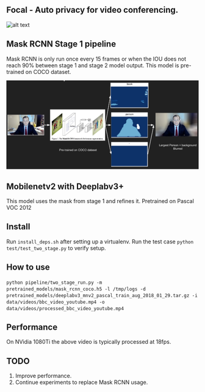 ## Focal - Auto privacy for video conferencing.

![alt text][vinv]

## Mask RCNN Stage 1 pipeline

Mask RCNN is only run once every 15 frames or when the IOU does not reach 90%
between stage 1 and stage 2 model output. This model is pre-trained on COCO
dataset.

![alt text][mask]

## Mobilenetv2 with Deeplabv3+

This model uses the mask from stage 1 and refines it. Pretrained on
Pascal VOC 2012

## Install

Run `install_deps.sh` after setting up a virtualenv.
Run the test case `python test/test_two_stage.py` to verify setup.

## How to use

`python pipeline/two_stage_run.py -m pretrained_models/mask_rcnn_coco.h5 -l /tmp/logs -d pretrained_models/deeplabv3_mnv2_pascal_train_aug_2018_01_29.tar.gz -i data/videos/bbc_video_youtube.mp4 -o data/videos/processed_bbc_video_youtube.mp4`

## Performance

On NVidia 1080Ti the above video is typically processed at 18fps.

## TODO

1. Improve performance.
2. Continue experiments to replace Mask RCNN usage.

[mask]: https://github.com/geek101/focal/blob/master/data/readme/mask_rcnn_pipeline.jpeg "Stage1 Inference output"

[vinv]: https://github.com/geek101/focal/blob/master/data/videos/bbc_clip_processed_vinv.gif "bbc video processed"
